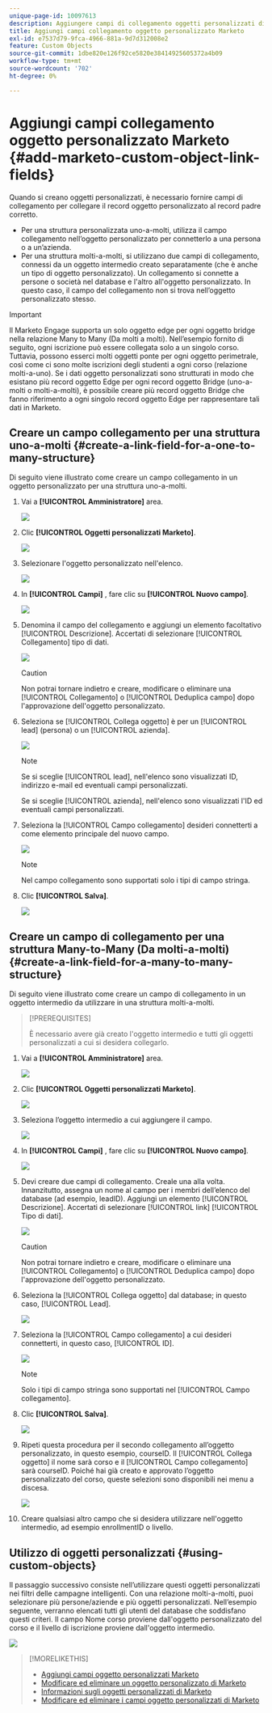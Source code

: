 ```yaml
---
unique-page-id: 10097613
description: Aggiungere campi di collegamento oggetti personalizzati di Marketo - Documentazione di Marketo - Documentazione del prodotto
title: Aggiungi campi collegamento oggetto personalizzato Marketo
exl-id: e7537d79-9fca-4966-881a-9d7d312008e2
feature: Custom Objects
source-git-commit: 1dbe820e126f92ce5820e38414925605372a4b09
workflow-type: tm+mt
source-wordcount: '702'
ht-degree: 0%

---
```


# Aggiungi campi collegamento oggetto personalizzato Marketo {#add-marketo-custom-object-link-fields}

Quando si creano oggetti personalizzati, è necessario fornire campi di collegamento per collegare il record oggetto personalizzato al record padre corretto.

* Per una struttura personalizzata uno-a-molti, utilizza il campo collegamento nell’oggetto personalizzato per connetterlo a una persona o a un’azienda.
* Per una struttura molti-a-molti, si utilizzano due campi di collegamento, connessi da un oggetto intermedio creato separatamente (che è anche un tipo di oggetto personalizzato). Un collegamento si connette a persone o società nel database e l&#39;altro all&#39;oggetto personalizzato. In questo caso, il campo del collegamento non si trova nell’oggetto personalizzato stesso.

>[!IMPORTANT]
>
>Il Marketo Engage supporta un solo oggetto edge per ogni oggetto bridge nella relazione Many to Many (Da molti a molti). Nell’esempio fornito di seguito, ogni iscrizione può essere collegata solo a un singolo corso. Tuttavia, possono esserci molti oggetti ponte per ogni oggetto perimetrale, così come ci sono molte iscrizioni degli studenti a ogni corso (relazione molti-a-uno). Se i dati oggetto personalizzati sono strutturati in modo che esistano più record oggetto Edge per ogni record oggetto Bridge (uno-a-molti o molti-a-molti), è possibile creare più record oggetto Bridge che fanno riferimento a ogni singolo record oggetto Edge per rappresentare tali dati in Marketo.

## Creare un campo collegamento per una struttura uno-a-molti {#create-a-link-field-for-a-one-to-many-structure}

Di seguito viene illustrato come creare un campo collegamento in un oggetto personalizzato per una struttura uno-a-molti.

1. Vai a **[!UICONTROL Amministratore]** area.

   ![](assets/add-marketo-custom-object-link-fields-1.png)

1. Clic **[!UICONTROL Oggetti personalizzati Marketo]**.

   ![](assets/add-marketo-custom-object-link-fields-2.png)

1. Selezionare l&#39;oggetto personalizzato nell&#39;elenco.

   ![](assets/add-marketo-custom-object-link-fields-3.png)

1. In **[!UICONTROL Campi]** , fare clic su **[!UICONTROL Nuovo campo]**.

   ![](assets/add-marketo-custom-object-link-fields-4.png)

1. Denomina il campo del collegamento e aggiungi un elemento facoltativo [!UICONTROL Descrizione]. Accertati di selezionare [!UICONTROL Collegamento] tipo di dati.

   ![](assets/add-marketo-custom-object-link-fields-5.png)

   >[!CAUTION]
   >
   >Non potrai tornare indietro e creare, modificare o eliminare una [!UICONTROL Collegamento] o [!UICONTROL Deduplica campo] dopo l&#39;approvazione dell&#39;oggetto personalizzato.

1. Seleziona se [!UICONTROL Collega oggetto] è per un [!UICONTROL lead] (persona) o un [!UICONTROL azienda].

   ![](assets/add-marketo-custom-object-link-fields-6.png)

   >[!NOTE]
   >
   >Se si sceglie [!UICONTROL lead], nell&#39;elenco sono visualizzati ID, indirizzo e-mail ed eventuali campi personalizzati.
   >
   >Se si sceglie [!UICONTROL azienda], nell&#39;elenco sono visualizzati l&#39;ID ed eventuali campi personalizzati.

1. Seleziona la [!UICONTROL Campo collegamento] desideri connetterti a come elemento principale del nuovo campo.

   ![](assets/add-marketo-custom-object-link-fields-7.png)

   >[!NOTE]
   >
   >Nel campo collegamento sono supportati solo i tipi di campo stringa.

1. Clic **[!UICONTROL Salva]**.

   ![](assets/add-marketo-custom-object-link-fields-8.png)

## Creare un campo di collegamento per una struttura Many-to-Many (Da molti-a-molti) {#create-a-link-field-for-a-many-to-many-structure}

Di seguito viene illustrato come creare un campo di collegamento in un oggetto intermedio da utilizzare in una struttura molti-a-molti.

>[!PREREQUISITES]
>
>È necessario avere già creato l&#39;oggetto intermedio e tutti gli oggetti personalizzati a cui si desidera collegarlo.

1. Vai a **[!UICONTROL Amministratore]** area.

   ![](assets/add-marketo-custom-object-link-fields-9.png)

1. Clic **[!UICONTROL Oggetti personalizzati Marketo]**.

   ![](assets/add-marketo-custom-object-link-fields-10.png)

1. Seleziona l’oggetto intermedio a cui aggiungere il campo.

   ![](assets/add-marketo-custom-object-link-fields-11.png)

1. In **[!UICONTROL Campi]** , fare clic su **[!UICONTROL Nuovo campo]**.

   ![](assets/add-marketo-custom-object-link-fields-12.png)

1. Devi creare due campi di collegamento. Creale una alla volta. Innanzitutto, assegna un nome al campo per i membri dell’elenco del database (ad esempio, leadID). Aggiungi un elemento [!UICONTROL Descrizione]. Accertati di selezionare [!UICONTROL link] [!UICONTROL Tipo di dati].

   ![](assets/add-marketo-custom-object-link-fields-13.png)

   >[!CAUTION]
   >
   >Non potrai tornare indietro e creare, modificare o eliminare una [!UICONTROL Collegamento] o [!UICONTROL Deduplica campo] dopo l&#39;approvazione dell&#39;oggetto personalizzato.

1. Seleziona la [!UICONTROL Collega oggetto] dal database; in questo caso, [!UICONTROL Lead].

   ![](assets/add-marketo-custom-object-link-fields-14.png)

1. Seleziona la [!UICONTROL Campo collegamento] a cui desideri connetterti, in questo caso, [!UICONTROL ID].

   ![](assets/add-marketo-custom-object-link-fields-15.png)

   >[!NOTE]
   >
   >Solo i tipi di campo stringa sono supportati nel [!UICONTROL Campo collegamento].

1. Clic **[!UICONTROL Salva]**.

   ![](assets/add-marketo-custom-object-link-fields-16.png)

1. Ripeti questa procedura per il secondo collegamento all’oggetto personalizzato, in questo esempio, courseID. Il [!UICONTROL Collega oggetto] il nome sarà corso e il [!UICONTROL Campo collegamento] sarà courseID. Poiché hai già creato e approvato l’oggetto personalizzato del corso, queste selezioni sono disponibili nei menu a discesa.

   ![](assets/add-marketo-custom-object-link-fields-17.png)

1. Creare qualsiasi altro campo che si desidera utilizzare nell&#39;oggetto intermedio, ad esempio enrollmentID o livello.

## Utilizzo di oggetti personalizzati {#using-custom-objects}

Il passaggio successivo consiste nell’utilizzare questi oggetti personalizzati nei filtri delle campagne intelligenti. Con una relazione molti-a-molti, puoi selezionare più persone/aziende e più oggetti personalizzati. Nell’esempio seguente, verranno elencati tutti gli utenti del database che soddisfano questi criteri. Il campo Nome corso proviene dall&#39;oggetto personalizzato del corso e il livello di iscrizione proviene dall&#39;oggetto intermedio.

![](assets/add-marketo-custom-object-link-fields-18.png)

>[!MORELIKETHIS]
>
>* [Aggiungi campi oggetto personalizzati Marketo](/help/marketo/product-docs/administration/marketo-custom-objects/add-marketo-custom-object-fields.md)
>* [Modificare ed eliminare un oggetto personalizzato di Marketo](/help/marketo/product-docs/administration/marketo-custom-objects/edit-and-delete-a-marketo-custom-object.md)
>* [Informazioni sugli oggetti personalizzati di Marketo](/help/marketo/product-docs/administration/marketo-custom-objects/understanding-marketo-custom-objects.md)
>* [Modificare ed eliminare i campi oggetto personalizzati di Marketo](/help/marketo/product-docs/administration/marketo-custom-objects/edit-and-delete-marketo-custom-object-fields.md)
